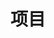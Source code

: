 ---
layout: list
lang: zh
title: 项目
collection: projects
sort_by: date
reverse: true
permalink: /zh/projects/
--- 